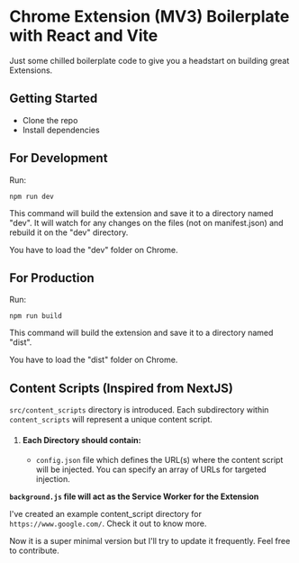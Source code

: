 # Chrome Extension (MV3) Boilerplate with React and Vite

Just some chilled boilerplate code to give you a headstart on building great Extensions.

## Getting Started

- Clone the repo
- Install dependencies

## For Development

Run:

```
npm run dev
```

This command will build the extension and save it to a directory named "dev". It will watch for any changes on the files (not on manifest.json) and rebuild it on the "dev" directory.

You have to load the "dev" folder on Chrome.

## For Production

Run:

```
npm run build
```

This command will build the extension and save it to a directory named "dist".

You have to load the "dist" folder on Chrome.

## Content Scripts (Inspired from NextJS)

`src/content_scripts` directory is introduced. Each subdirectory within `content_scripts` will represent a unique content script.

1. #### Each Directory should contain:
   - `config.json` file which defines the URL(s) where the content script will be injected. You can specify an array of URLs for targeted injection.

**`background.js` file will act as the Service Worker for the Extension**

I've created an example content_script directory for `https://www.google.com/`. Check it out to know more.

Now it is a super minimal version but I'll try to update it frequently. Feel free to contribute.
